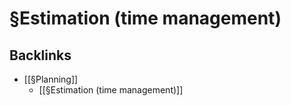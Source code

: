 # §Estimation (time management)

## Backlinks
* [[§Planning]]
	* [[§Estimation (time management)]]

<!-- {BearID:FC094302-75D3-481E-AD7C-5ACCAF0890F1-32465-000000F70D57FF39} -->
